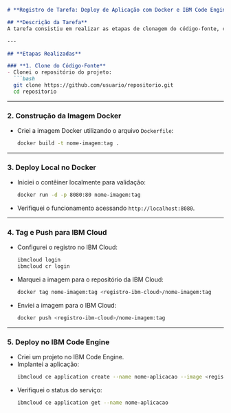 ```markdown
# **Registro de Tarefa: Deploy de Aplicação com Docker e IBM Code Engine**  

## **Descrição da Tarefa**  
A tarefa consistiu em realizar as etapas de clonagem do código-fonte, criação da imagem Docker, deploy local, envio da imagem para o IBM Cloud e deploy final no IBM Code Engine.

---

## **Etapas Realizadas**  

### **1. Clone do Código-Fonte**  
- Clonei o repositório do projeto:  
  ```bash
  git clone https://github.com/usuario/repositorio.git
  cd repositorio
  ```

---

### **2. Construção da Imagem Docker**  
- Criei a imagem Docker utilizando o arquivo `Dockerfile`:  
  ```bash
  docker build -t nome-imagem:tag .
  ```

---

### **3. Deploy Local no Docker**  
- Iniciei o contêiner localmente para validação:  
  ```bash
  docker run -d -p 8080:80 nome-imagem:tag
  ```
- Verifiquei o funcionamento acessando `http://localhost:8080`.  

---

### **4. Tag e Push para IBM Cloud**  
- Configurei o registro no IBM Cloud:  
  ```bash
  ibmcloud login
  ibmcloud cr login
  ```
- Marquei a imagem para o repositório da IBM Cloud:  
  ```bash
  docker tag nome-imagem:tag <registro-ibm-cloud>/nome-imagem:tag
  ```
- Enviei a imagem para o IBM Cloud:  
  ```bash
  docker push <registro-ibm-cloud>/nome-imagem:tag
  ```

---

### **5. Deploy no IBM Code Engine**  
- Criei um projeto no IBM Code Engine.  
- Implantei a aplicação:  
  ```bash
  ibmcloud ce application create --name nome-aplicacao --image <registro-ibm-cloud>/nome-imagem:tag --port 80
  ```
- Verifiquei o status do serviço:  
  ```bash
  ibmcloud ce application get --name nome-aplicacao
  ```

